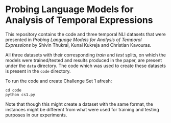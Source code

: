 # Probing Language Models for Analysis of Temporal Expressions

This repository contains the code and three temporal NLI datasets that were presented in _Probing Language Models for Analysis of Temporal Expressions_ by Shivin Thukral, Kunal Kukreja and Christian Kavouras.

All three datasets with their corresponding _train_ and _test_ splits, on which the models were trained/tested and results produced in the paper, are present under the `data` directory. The code which was used to create these datasets is present in the `code` directory. 

To run the code and create Challenge Set 1 afresh:
```
cd code
python cs1.py
```
Note that though this might create a dataset with the same format, the instances might be different from what were used for training and testing purposes in our experiments.

